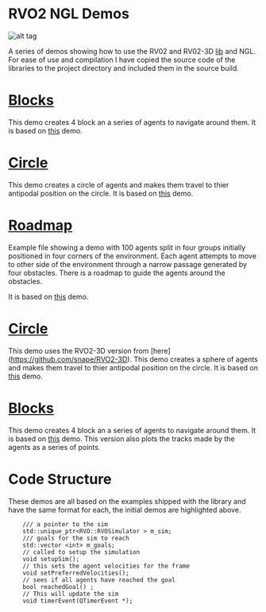 # RVO2 NGL Demos
![alt tag](http://nccastaff.bournemouth.ac.uk/jmacey/GraphicsLib/Demos/RVO2.png)

A series of demos showing how to use the RV02 and RV02-3D [lib](http://gamma.cs.unc.edu/RVO2/) and NGL. For ease of use and compilation I have copied the source code of the libraries to the project directory and included them in the source build.

# [Blocks](https://github.com/NCCA/RVO2NGL/tree/master/Blocks)
This demo creates 4 block an a series of agents to navigate around them. It is based on [this](https://github.com/snape/RVO2/blob/master/examples/Blocks.cpp) demo.

# [Circle](https://github.com/NCCA/RVO2NGL/tree/master/Circle)
This demo creates a circle of agents and makes them travel to thier antipodal position on the circle. It is based on [this](https://github.com/snape/RVO2/blob/master/examples/Circle.cpp) demo.

# [Roadmap](https://github.com/NCCA/RVO2NGL/tree/master/Roadmap)

Example file showing a demo with 100 agents split in four groups initially positioned in four corners of the environment. Each agent attempts to move to other side of the environment through a narrow passage generated by four obstacles. There is a roadmap to guide the agents around the obstacles.

It is based on [this](https://github.com/snape/RVO2/blob/master/examples/Roadmap.cpp) demo.


# [Circle](https://github.com/NCCA/RVO2NGL/tree/master/Sphere)
This demo uses the RVO2-3D version from [here] (https://github.com/snape/RVO2-3D). This demo creates a sphere of agents and makes them travel to thier antipodal position on the circle. It is based on [this](https://github.com/snape/RVO2-3D/blob/master/examples/Sphere.cpp) demo.

# [Blocks](https://github.com/NCCA/RVO2NGL/tree/master/Tracks)
This demo creates 4 block an a series of agents to navigate around them. It is based on [this](https://github.com/snape/RVO2/blob/master/examples/Blocks.cpp) demo. This version also plots the tracks made by the agents as a series of points.

# Code Structure


These demos are all based on the examples shipped with the library and have the same format for each, the initial demos are highlighted above.

```
	/// a pointer to the sim
    std::unique_ptr<RVO::RVOSimulator > m_sim;
    /// goals for the sim to reach
    std::vector <int> m_goals;
    // called to setup the simulation
    void setupSim();
    // this sets the agent velocities for the frame
    void setPreferredVelocities();
    // sees if all agents have reached the goal
    bool reachedGoal() ;
    // This will update the sim
    void timerEvent(QTimerEvent *);
```


